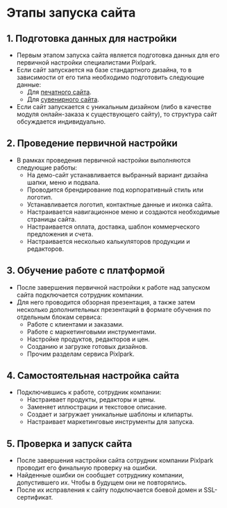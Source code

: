 # Этапы запуска сайта

## 1. Подготовка данных для настройки
* Первым этапом запуска сайта является подготовка данных для его первичной настройки специалистами Pixlpark.
* Если сайт запускается на базе стандартного дизайна, то в зависимости от его типа необходимо подготовить следующие данные:
    + Для [печатного сайта](/misc/prints-data).
    + Для [сувенирного сайта](/misc/gifts-data).
* Если сайт запускается с уникальным дизайном (либо в качестве модуля онлайн-заказа к существующего сайту), то структура сайт обсуждается индивидуально.

## 2. Проведение первичной настройки
* В рамках проведения первичной настройки выполняются следующие работы:
    + На демо-сайт устанавливается выбранный вариант дизайна шапки, меню и подвала.
    + Проводится брендирование под корпоративный стиль или логотип.
    + Устанавливается логотип, контактные данные и иконка сайта.
    + Настраивается навигационное меню и создаются необходимые страницы сайта.
    + Настраивается оплата, доставка, шаблон коммерческого предложения и счета.
    + Настраивается несколько калькуляторов продукции и редакторов.

## 3. Обучение работе с платформой
* После завершения первичной настройки к работе над запуском сайта подключается сотрудник компании.
* Для него проводится обзорная презентация, а также затем несколько дополнительных презентаций в формате обучения по отдельным блокам сервиса:
    + Работе с клиентами и заказами.
    + Работе с маркетинговыми инструментами.
    + Настройке продуктов, редакторов и цен.
    + Созданию и загрузке готовых дизайнов.
    + Прочим разделам сервиса Pixlpark.

## 4. Самостоятельная настройка сайта
* Подключившись к работе, сотрудник компании:
    + Настраивает продукты, редакторы и цены.
    + Заменяет иллюстрации и текстовое описание.
    + Создает и загружает уникальные шаблоны и клипарты.
    + Настраивает маркетинговые инструменты для запуска.

## 5. Проверка и запуск сайта
* После завершения настройки сайта сотрудник компании Pixlpark проводит его финальную проверку на ошибки.
* Найденные ошибки он сообщает сотруднику компании, допустившего их. Чтобы в будущем они не повторялись.
* После их исправления к сайту подключается боевой домен и SSL-сертификат.
